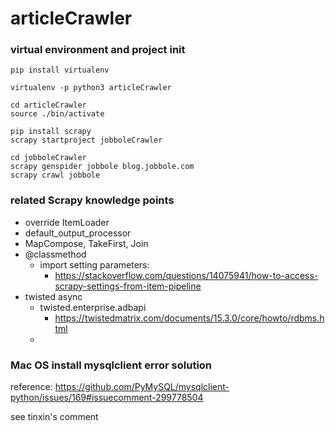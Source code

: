 # articleCrawler

### virtual environment and project init
```
pip install virtualenv

virtualenv -p python3 articleCrawler

cd articleCrawler
source ./bin/activate

pip install scrapy
scrapy startproject jobboleCrawler

cd jobboleCrawler
scrapy genspider jobbole blog.jobbole.com
scrapy crawl jobbole
```

### related Scrapy knowledge points
- override ItemLoader
- default_output_processor
- MapCompose, TakeFirst, Join
- @classmethod
    - import setting parameters: 
        - https://stackoverflow.com/questions/14075941/how-to-access-scrapy-settings-from-item-pipeline
- twisted async
    - twisted.enterprise.adbapi
        - https://twistedmatrix.com/documents/15.3.0/core/howto/rdbms.html
    -

### Mac OS install mysqlclient error solution
reference: https://github.com/PyMySQL/mysqlclient-python/issues/169#issuecomment-299778504

see tinxin's comment
